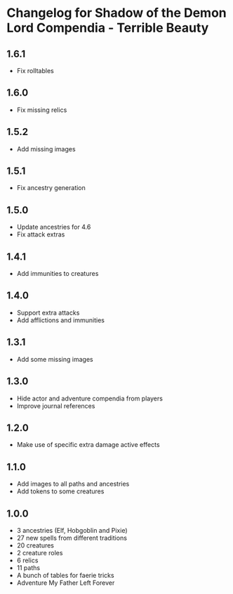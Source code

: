 # Changelog for Shadow of the Demon Lord Compendia - Terrible Beauty

## 1.6.1

- Fix rolltables

## 1.6.0

- Fix missing relics

## 1.5.2

- Add missing images

## 1.5.1

- Fix ancestry generation

## 1.5.0

- Update ancestries for 4.6
- Fix attack extras

## 1.4.1

- Add immunities to creatures

## 1.4.0

- Support extra attacks
- Add afflictions and immunities

## 1.3.1

- Add some missing images

## 1.3.0

- Hide actor and adventure compendia from players
- Improve journal references

## 1.2.0

- Make use of specific extra damage active effects

## 1.1.0

- Add images to all paths and ancestries
- Add tokens to some creatures

## 1.0.0

- 3 ancestries (Elf, Hobgoblin and Pixie)
- 27 new spells from different traditions
- 20 creatures
- 2 creature roles
- 6 relics
- 11 paths
- A bunch of tables for faerie tricks
- Adventure My Father Left Forever